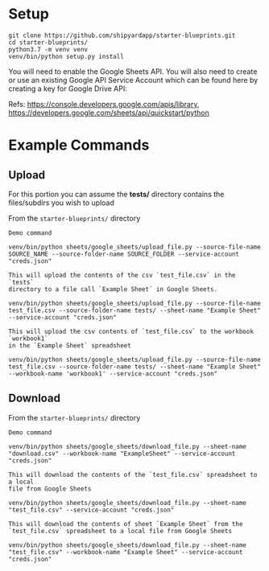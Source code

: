 # Setup

```
git clone https://github.com/shipyardapp/starter-blueprints.git
cd starter-blueprints/
python3.7 -m venv venv
venv/bin/python setup.py install
```

You will need to enable the Google Sheets API. You will also need to create or
use an existing Google API Service Account which can be found here by 
creating a key for Google Drive API:

Refs: https://console.developers.google.com/apis/library, https://developers.google.com/sheets/api/quickstart/python

# Example Commands
## Upload

For this portion you can assume the **tests/** directory contains the files/subdirs
you wish to upload

From the `starter-blueprints/` directory
```
Demo command

venv/bin/python sheets/google_sheets/upload_file.py --source-file-name SOURCE_NAME --source-folder-name SOURCE_FOLDER --service-account "creds.json"

This will upload the contents of the csv `test_file.csv` in the `tests`
directory to a file call `Example Sheet` in Google Sheets.

venv/bin/python sheets/google_sheets/upload_file.py --source-file-name test_file.csv --source-folder-name tests/ --sheet-name "Example Sheet" --service-account "creds.json"

This will upload the csv contents of `test_file.csv` to the workbook `workbook1`
in the `Example Sheet` spreadsheet

venv/bin/python sheets/google_sheets/upload_file.py --source-file-name test_file.csv --source-folder-name tests/ --sheet-name "Example Sheet" --workbook-name 'workbook1' --service-account "creds.json"

```

## Download

From the `starter-blueprints/` directory
```
Demo command

venv/bin/python sheets/google_sheets/download_file.py --sheet-name "download.csv" --workbook-name "ExampleSheet" --service-account "creds.json"

This will download the contents of the `test_file.csv` spreadsheet to a local
file from Google Sheets

venv/bin/python sheets/google_sheets/download_file.py --sheet-name "test_file.csv" --service-account "creds.json"

This will download the contents of sheet `Example Sheet` from the
`test_file.csv` spreadsheet to a local file from Google Sheets

venv/bin/python sheets/google_sheets/download_file.py --sheet-name "test_file.csv" --workbook-name "Example Sheet" --service-account "creds.json"

```

